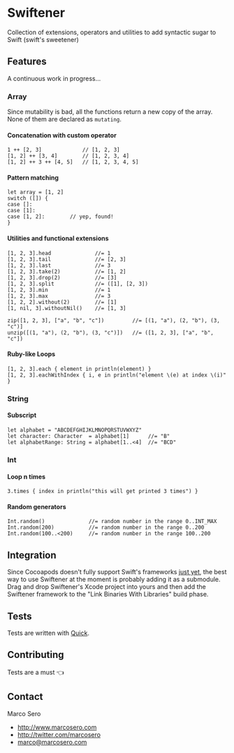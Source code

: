# Swiftener
Collection of extensions, operators and utilities to add syntactic sugar to Swift (swift's sweetener)

## Features

A continuous work in progress...

### Array

Since mutability is bad, all the functions return a new copy of the array. None of them are declared as `mutating`.

#### Concatenation with custom operator

    1 ++ [2, 3]             // [1, 2, 3]
    [1, 2] ++ [3, 4]        // [1, 2, 3, 4]
    [1, 2] ++ 3 ++ [4, 5]   // [1, 2, 3, 4, 5]

#### Pattern matching

    let array = [1, 2]
    switch ([]) {
    case []:
    case [1]:
    case [1, 2]:        // yep, found!
    }

#### Utilities and functional extensions

    [1, 2, 3].head              //= 1
    [1, 2, 3].tail              //= [2, 3]
    [1, 2, 3].last              //= 3
    [1, 2, 3].take(2)           //= [1, 2]
    [1, 2, 3].drop(2)           //= [3]
    [1, 2, 3].split             //= ([1], [2, 3])
    [1, 2, 3].min               //= 1
    [1, 2, 3].max               //= 3
    [1, 2, 2].without(2)        //= [1]
    [1, nil, 3].withoutNil()    //= [1, 3]

    zip([1, 2, 3], ["a", "b", "c"])         //= [(1, "a"), (2, "b"), (3, "c")]
    unzip([(1, "a"), (2, "b"), (3, "c")])   //= ([1, 2, 3], ["a", "b", "c"])

#### Ruby-like Loops

    [1, 2, 3].each { element in println(element) }
    [1, 2, 3].eachWithIndex { i, e in println("element \(e) at index \(i)" }

### String

#### Subscript

    let alphabet = "ABCDEFGHIJKLMNOPQRSTUVWXYZ"
    let character: Character  = alphabet[1]      //= "B"
    let alphabetRange: String = alphabet[1..<4]  //= "BCD"

### Int

#### Loop n times

    3.times { index in println("this will get printed 3 times") }

#### Random generators

    Int.random()              //= random number in the range 0..INT_MAX
    Int.random(200)           //= random number in the range 0..200
    Int.random(100..<200)     //= random number in the range 100..200

## Integration

Since Cocoapods doesn't fully support Swift's frameworks [just yet](https://github.com/CocoaPods/CocoaPods/issues/2272), the best way to use Swiftener at the moment is probably adding it as a submodule.  
Drag and drop Swiftener's Xcode project into yours and then add the Swiftener framework to the "Link Binaries With Libraries" build phase.

## Tests

Tests are written with [Quick](https://github.com/modocache/Quick).

## Contributing

Tests are a must :point_left:

## Contact

Marco Sero

- http://www.marcosero.com
- http://twitter.com/marcosero 
- marco@marcosero.com
